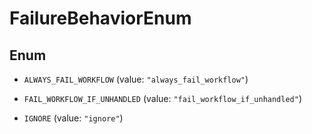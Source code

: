 

# FailureBehaviorEnum

## Enum


* `ALWAYS_FAIL_WORKFLOW` (value: `"always_fail_workflow"`)

* `FAIL_WORKFLOW_IF_UNHANDLED` (value: `"fail_workflow_if_unhandled"`)

* `IGNORE` (value: `"ignore"`)



